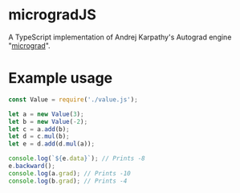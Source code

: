 # microgradJS

A TypeScript implementation of Andrej Karpathy's Autograd engine "[micrograd](https://github.com/karpathy/micrograd)".

# Example usage

```js
const Value = require('./value.js');

let a = new Value(3);
let b = new Value(-2);
let c = a.add(b);
let d = c.mul(b);
let e = d.add(d.mul(a));

console.log(`${e.data}`); // Prints -8
e.backward();
console.log(a.grad); // Prints -10
console.log(b.grad); // Prints -4
```
